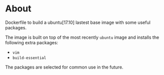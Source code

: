 # About

Dockerfile to build a ubuntu[17.10] lastest base image with some useful packages.

The image is built on top of the most recently `ubuntu` image and installs the following extra packages:

- `vim`
- `build-essential`

The packages are selected for common use in the future. 
